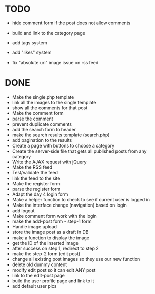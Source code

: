 TODO
====


* hide comment form if the post does not allow comments

* build and link to the category page

* add tags system
* add "likes" system


* fix "absolute url" image issue on rss feed


DONE
====
* Make the single.php template
* link all the images to the single template
* show all the comments for that post
* Make the comment form
* parse the comment
* prevent duplicate comments
* add the search form to header
* make the search results template (search.php)
* add pagination to the results
* Create a page with buttons to choose a category 
* Create the server-side file that gets all published posts from any category 
* Write the AJAX request with jQuery
* Make the RSS feed
* Test/validate the feed
* link the feed to the site
* Make the register form
* parse the register form
* Adapt the day 4 login form 
* Make a helper function to check to see if current user is logged in
* Make the interface change (navigation) based on login
* add logout
* Make comment form work with the login
* make the add-post form - step-1 form
* Handle image upload
* store the image post as a draft in DB
* make a function to display the image
* get the ID of the inserted image
* after success on step 1, redirect to step 2
* make the step-2 form (edit post)
* change all existing post images so they use our new function
* delete old dummy content
* modify edit post so it can edit ANY post 
* link to the edit-post page
* build the user profile page and link to it
* add default user pics